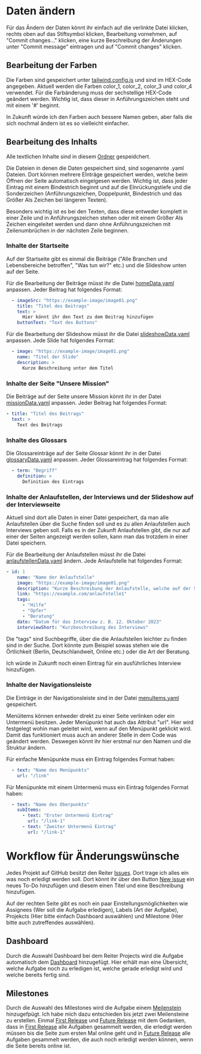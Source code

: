 # Daten ändern

Für das Ändern der Daten könnt ihr einfach auf die verlinkte Datei klicken, rechts oben auf das Stiftsymbol klicken, Bearbeitung vornehmen, auf "Commit changes..." klicken, eine kurze Beschreibung der Änderungen unter "Commit message" eintragen und auf "Commit changes" klicken.

## Bearbeitung der Farben

Die Farben sind gespeichert unter [tailwind.config.js](https://github.com/frievoe97/projekt-vernetzung/blob/main/tailwind.config.js) und sind im HEX-Code angegeben. Aktuell werden die Farben color_1, color_2, color_3 und color_4 verwendet. Für die Farbänderung muss der sechstellige HEX-Code geändert werden. Wichtig ist, dass dieser in Anführungszeichen steht und mit einem '#' beginnt.

In Zukunft würde ich den Farben auch bessere Namen geben, aber falls die sich nochmal ändern ist es so vielleicht einfacher.

## Bearbeitung des Inhalts

Alle textlichen Inhalte sind in diesem [Ordner](https://github.com/frievoe97/projekt-vernetzung/tree/main/src/data) gespeidchert.

Die Dateien in denen die Daten gespeichert sind, sind sogenannte .yaml Dateien. Dort können mehrere EInträge gespeichert werden, welche beim Öffnen der Seite automatisch eingelgesen werden. Wichtig ist, dass jeder Eintrag mit einem Bindestrich beginnt und auf die EInrückungstiefe und die Sonderzeichen (Anführungszeichen, Doppelpunkt, Bindestrich und das Größer Als Zeichen bei längeren Texten).

Besonders wichtig ist es bei den Texten, dass diese entweder komplett in einer Zeile und in Anführungszeichen stehen oder mit einem Größer Als Zeichen eingeleitet werden und dann ohne Anführungszeichen mit Zeilenumbrüchen in der nächsten Zeile beginnen.

### Inhalte der Startseite

Auf der Startseite gibt es einmal die Beiträge ("Alle Branchen und Lebensbereiche betroffen", "Was tun wir?" etc.) und die Slideshow unten auf der Seite. 

Für die Bearbeitung der Beiträge müsst ihr die Datei [homeData.yaml](https://github.com/frievoe97/projekt-vernetzung/blob/main/src/data/homeData.yaml) anpassen. Jeder Beitrag hat folgendes Format:

```yaml
  - imageSrc: "https://example-image/image01.png"
    title: "Titel des Beitrags"
    text: >
      Hier könnt ihr den Text zu dem Beitrag hinzufügen
    buttonText: "Text des Buttons"
```

Für die Bearbeitung der Slideshow müsst ihr die Datei [slideshowData.yaml](https://github.com/frievoe97/projekt-vernetzung/blob/main/src/data/slideshowData.yaml) anpassen. Jede Slide hat folgendes Format:

```yaml
  - image: "https://example-image/image01.png"
    name: "Titel der Slide"
    description: >
      Kurze Beschreibung unter dem Titel
```

### Inhalte der Seite "Unsere Mission"

Die Beiträge auf der Seite unsere Mission könnt ihr in der Datei [missionData.yaml](https://github.com/frievoe97/projekt-vernetzung/blob/main/src/data/missionData.yaml) anpassen. Jeder Beitrag hat folgendes Format:

```yaml
- title: "Titel des Beitrags"
  text: >
    Text des Beitrags
```

### Inhalte des Glossars

Die Glossareinträge auf der Seite Glossar könnt ihr in der Datei [glossaryData.yaml](https://github.com/frievoe97/projekt-vernetzung/blob/main/src/data/glossaryData.yaml) anpassen. Jeder Glossareintrag hat folgendes Format:

```yaml
  - term: "Begriff"
    definition: >
      Definition des Eintrags
```

### Inhalte der Anlaufstellen, der Interviews und der Slideshow auf der Interviewseite

Aktuell sind dort alle Daten in einer Datei gespeichert, da man alle Anlaufstellen über die Suche finden soll und es zu allen Anlaufstellen auch Interviews geben soll. Falls es in der Zukunft Anlaufstellen gibt, die nur auf einer der Seiten angezeigt werden sollen, kann man das trotzdem in einer Datei speichern.

Für die Bearbeitung der Anlaufstellen müsst ihr die Datei [anlaufstellenData.yaml](https://github.com/frievoe97/projekt-vernetzung/blob/main/src/data/anlaufstellenData.yaml) ändern. Jede Anlaufstelle hat folgendes Format:

```yaml
- id: 1
    name: "Name der Anlaufstelle"
    image: "https://example-image/image01.png"
    description: "Kurze Beschreibung der Anlaufstelle, welche auf der Seite Anlaufstellen steht"
    link: "https://example.com/anlaufstelle1"
    tags:
      - "Hilfe"
      - "Opfer"
      - "Beratung"
    date: "Datum für das Interview z. B. 12. Oktober 2023"
    interviewShort: "Kurzbeschreibung des Interviews"
```

Die "tags" sind Suchbegriffe, über die die Anlaufstellen leichter zu finden sind in der Suche. Dort könnte zum Beispiel sowas stehen wie die Örtlichkeit (Berlin, Deutschlandweit, Online etc.) oder die Art der Beratung.

Ich würde in Zukunft noch einen Eintrag für ein ausführliches Interview hinzufügen.

### Inhalte der Navigationsleiste

Die Einträge in der Navigationsleiste sind in der Datei [menuItems.yaml](https://github.com/frievoe97/projekt-vernetzung/blob/main/src/data/menuItems.yaml) gespeichert.

Menüitems können entweder direkt zu einer Seite verlinken oder ein Untermenü besitzen. Jeder Menüpunkt hat auch das Attribut "url". Hier wird festgelegt wohin man geleitet wird, wenn auf den Menüpunkt geklickt wird. Damit das funktioniert muss auch an anderer Stelle in dem Code was geändert werden. Deswegen könnt ihr hier erstmal nur den Namen und die Struktur ändern.

Für einfache Menüpunkte muss ein Eintrag folgendes Format haben:

```yaml
  - text: "Name des Menüpunkts"
    url: "/link"
```

Für Menüpunkte mit einem Untermenü muss ein Eintrag folgendes Format haben:

```yaml
  - text: "Name des Oberpunkts"
    subItems:
      - text: "Erster Untermenü Eintrag"
        url: "/link-1"
      - text: "Zweiter Untermenü Eintrag"
        url: "/link-1"
```

# Workflow für Änderungswünsche

Jedes Projekt auf GitHub besitzt den Reiter [Issues](https://github.com/frievoe97/projekt-vernetzung/issues). Dort trage ich alles ein was noch erledigt werden soll. Dort könnt ihr über den Button [New issue](https://github.com/frievoe97/projekt-vernetzung/issues/new/choose) ein neues To-Do hinzufügen und diesem einen Titel und eine Beschreibung hinzufügen.

Auf der rechten Seite gibt es noch ein paar Einstellungsmöglichkeiten wie Assignees (Wer soll die Aufgabe erledigen), Labels (Art der Aufgabe), Projekcts (Hier bitte einfach Dashboard auswählen) und Milestone (Hier bitte auch zutreffendes auswählen).

## Dashboard

Durch die Auswahl Dashboard bei dem Reiter Projects wird die Aufgabe automatisch dem [Dashboard](https://github.com/users/frievoe97/projects/1) hinzugefügt. Hier erhält man eine Übersicht, welche Aufgabe noch zu erledigen ist, welche gerade erledigt wird und welche bereits fertig sind.

## Milestones

Durch die Auswahl des Milestones wird die Aufgabe einem [Meilenstein](https://github.com/frievoe97/projekt-vernetzung/milestones) hinzugefpügt. Ich habe mich dazu entschieden bis jetzt zwei Meilensteine zu erstellen. Einmal [First Release](https://github.com/frievoe97/projekt-vernetzung/milestone/1) und [Future Release](https://github.com/frievoe97/projekt-vernetzung/milestone/2) mit dem Gedanken, dass in [First Release](https://github.com/frievoe97/projekt-vernetzung/milestone/1) alle Aufgaben gesammelt werden, die erledigt werden müssen bis die Seite zum ersten Mal online geht und in [Future Release](https://github.com/frievoe97/projekt-vernetzung/milestone/2) alle Aufgaben gesammelt werden, die auch noch erledigt werden können, wenn die Seite bereits online ist.

<!---

# Konfiguration der Seite

[Website](https://projekt-vernetzung.friedrichvoelkers.de)

## React + Vite

This template provides a minimal setup to get React working in Vite with HMR and some ESLint rules.

Currently, two official plugins are available:

- [@vitejs/plugin-react](https://github.com/vitejs/vite-plugin-react/blob/main/packages/plugin-react/README.md) uses [Babel](https://babeljs.io/) for Fast Refresh
- [@vitejs/plugin-react-swc](https://github.com/vitejs/vite-plugin-react-swc) uses [SWC](https://swc.rs/) for Fast Refresh

## Dokumentation für die Webseite des Projekts Vernetzung

Willkommen zur offiziellen Dokumentation des Projekts Vernetzung. Dieses Projekt basiert auf React und Vite und dient der nahtlosen Integration verschiedener Komponenten und Technologien.

### Einrichtung des Projekts

#### Voraussetzungen

Um das Projekt auf Ihrem lokalen System auszuführen, müssen Sie sicherstellen, dass folgende Voraussetzungen erfüllt sind:

- Node.js (empfohlen wird Version 14 oder höher)
- npm oder yarn

#### Projektinstallation

Folgen Sie diesen Schritten, um das Projekt auf Ihrem lokalen Entwicklungssystem einzurichten:

1. Klonen Sie das Projekt-Repository.

2. Navigieren Sie in das Hauptverzeichnis des Projekts.

3. Installieren Sie die erforderlichen Abhängigkeiten.

### Verfügbare Skripte

Dieses Projekt stellt verschiedene npm-Skripte zur Verfügung, die Ihnen bei der Entwicklung und Bereitstellung helfen. Hier sind einige der wichtigsten Skripte:

- `npm run dev`: Startet die Entwicklungsumgebung mithilfe von Vite und ermöglicht Live-Reload während der Entwicklung.

- `npm run build`: Erzeugt eine optimierte Produktionsversion des Projekts.

- `npm run lint`: Führt ESLint über den gesamten Projektcode aus, um potenzielle Probleme zu identifizieren.

- `npm run preview`: Startet eine lokale Vorschau der Produktionsversion des Projekts.

### Abhängigkeiten

Dieses Projekt nutzt eine Reihe von Abhängigkeiten, um reibungslose Funktionalität zu gewährleisten. Hier sind einige der Hauptabhängigkeiten:

- `react`: Eine JavaScript-Bibliothek zur Entwicklung von Benutzeroberflächen.

- `react-router-dom`: Eine Bibliothek zur Navigation in React-Anwendungen.

- `framer-motion`: Eine Animationsbibliothek für React.

- `tailwindcss`: Ein CSS-Framework zur schnellen Gestaltung von Benutzeroberflächen.

- Andere Abhängigkeiten sind in der `package.json`-Datei aufgeführt.

### Entwicklungsumgebung

Dieses Projekt verwendet Vite als Entwicklungsumgebung und Build-Tool, um effiziente Entwicklung und Bereitstellung zu gewährleisten.

### Lizenz

Dieses Projekt unterliegt der MIT-Lizenz. Weitere Details finden Sie in der `LICENSE`-Datei.

### Kontakt

Bei Fragen, Anregungen oder Problemen können Sie mich jederzeit unter [friedrich.voelkers@me.com](mailto:friedrich.voelkers@me.com) kontaktieren.

--->
